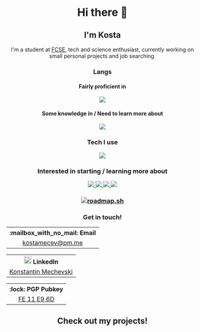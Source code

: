 <h1 align="center">Hi there 👋</h1>
<h2 align="center">I'm Kosta</h2>
<p align="center">I'm a student at <a style="text-decoration:underline" href="https://www.finki.ukim.mk">FCSE</a>, tech and science enthusiast, currently working on small personal projects and job searching.</p>

<h3 align="center">Langs</h3>
<h4 align="center">Fairly proficient in</h4>
<p align="center">
  <a href="https://skillicons.dev">
    <img src="https://skillicons.dev/icons?i=c,cpp,py,bash" />
  </a>
</p>
<h4 align="center">Some knowledge in / Need to learn more about</h4>
<p align="center">
  <a href="https://skillicons.dev">
    <img src="https://skillicons.dev/icons?i=html,css,js,nodejs,java,rust,mysql" />
  </a>
</p>


<h3 align="center">Tech I use</h3>
<p align="center">
  <a href="https://skillicons.dev">
    <img src="https://skillicons.dev/icons?i=linux,vscode,github,git,obsidian" />
  </a>
</p>

<h3 align="center">Interested in starting / learning more about</h3>
<p align="center">
  <a href="https://skillicons.dev">
    <img src="https://skillicons.dev/icons?i=py,tensorflow,docker,go,rust,latex,ruby" />
  </a>
  <a href="https://skillicons.dev">
    <img src="https://skillicons.dev/icons?i=html,css,js,electron,figma,nodejs,django" />
  </a>
  <a href="https://skillicons.dev">
    <img src="https://skillicons.dev/icons?i=vue,angular,svelte,react,arduino,mysql,nginx" />
  </a>
  <a href="https://skillicons.dev">
    <img src="https://skillicons.dev/icons?i=regex,scala,r,ts,java" />
  </a>
</p>

<h3 align="center">
<a href="https://roadmap.sh"><img src="https://api.roadmap.sh/v1-badge/tall/65276f93f43a58c923bc627c?variant=dark" alt="roadmap.sh"/>
</a>
</h3>

<h3 align="center">Get in touch!</h3>

<table align="center" style="text-align:center;margin-left:auto;margin-right:auto;">
  <tr>
    <th>:mailbox_with_no_mail: Email</th>
  </tr>
  <tr>
    <td><a href="mailto:kostamecev@pm.me">kostamecev@pm.me</a></td>
  </tr>
</table>

<table align="center" style="text-align:center;margin-left:auto;margin-right:auto;">
  <tr>
    <th> <img style="text-align: center;" src="https://skillicons.dev/icons?i=linkedin" width=20 length=20/> LinkedIn</th>
  </tr>
  <tr>
    <td><a href="https://www.linkedin.com/in/kostamecev/">Konstantin Mechevski</a></td>
  </tr>
</table>

<table align="center" style="text-align:center;margin-left:auto;margin-right:auto;">
  <tr>
    <th>:lock: PGP Pubkey</th>
  </tr>
  <tr>
    <td align="center"><a href="public.pgp">FE 11 E9 6D</a></td>
  </tr>
</table>

<h2 align="center">Check out my projects!</h2>

<!--
<div align="center">

| :mailbox_with_no_mail: Email         |
|:-------------------------------------|
| [kostamecev@pm.me](kostamecev@pm.me) |

| :lock: PGP Pubkey|
|:----------------------------|
| **[FE 11 E9 6D](public.pgp)** |

</div>
--->
<!--
- 🔭 I’m currently working on ...
- 🌱 I’m currently learning ...
- 👯 I’m looking to collaborate on ...
- 🤔 I’m looking for help with ...
- 💬 Ask me about ...
- 📫 How to reach me: ...
- 😄 Pronouns: ...
- ⚡ Fun fact: ...
--->

